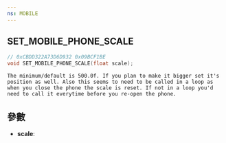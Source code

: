 ```yaml
---
ns: MOBILE
---
```

## SET_MOBILE_PHONE_SCALE

```c
// 0xCBDD322A73D6D932 0x09BCF1BE
void SET_MOBILE_PHONE_SCALE(float scale);
```

```
The minimum/default is 500.0f. If you plan to make it bigger set it's position as well. Also this seems to need to be called in a loop as when you close the phone the scale is reset. If not in a loop you'd need to call it everytime before you re-open the phone.  
```

## 參數
* **scale**: 

